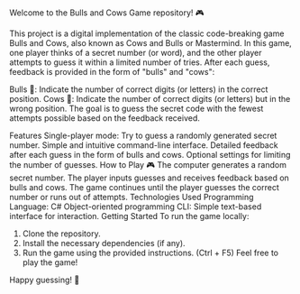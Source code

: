 Welcome to the Bulls and Cows Game repository! 🎮

This project is a digital implementation of the classic code-breaking game Bulls and Cows, also known as Cows and Bulls or Mastermind. In this game, one player thinks of a secret number (or word), and the other player attempts to guess it within a limited number of tries. After each guess, feedback is provided in the form of "bulls" and "cows":

Bulls 🐂: Indicate the number of correct digits (or letters) in the correct position.
Cows 🐄: Indicate the number of correct digits (or letters) but in the wrong position.
The goal is to guess the secret code with the fewest attempts possible based on the feedback received.

Features
Single-player mode: Try to guess a randomly generated secret number.
Simple and intuitive command-line interface.
Detailed feedback after each guess in the form of bulls and cows.
Optional settings for limiting the number of guesses.
How to Play 🎮
The computer generates a random secret number.
The player inputs guesses and receives feedback based on bulls and cows.
The game continues until the player guesses the correct number or runs out of attempts.
Technologies Used
Programming Language: C# Object-oriented programming
CLI: Simple text-based interface for interaction.
Getting Started
To run the game locally:
1. Clone the repository.
2. Install the necessary dependencies (if any).
3. Run the game using the provided instructions. (Ctrl + F5)
Feel free to play the game!

Happy guessing! 🎉
